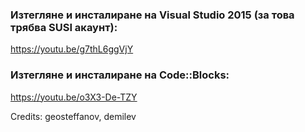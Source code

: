 ### Изтегляне и инсталиране на Visual Studio 2015 (за това трябва SUSI акаунт):

https://youtu.be/g7thL6ggVjY

### Изтегляне и инсталиране на Code::Blocks:

https://youtu.be/o3X3-De-TZY

Credits: geosteffanov, demilev